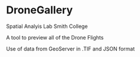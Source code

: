 # DroneGallery

Spatial Analyis Lab
Smith College

A tool to preview all of the Drone Flights

Use of data from GeoServer in .TIF and JSON format